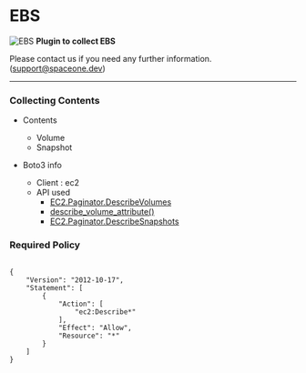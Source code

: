 # EBS

![EBS](https://spaceone-custom-assets.s3.ap-northeast-2.amazonaws.com/console-assets/icons/cloud-services/aws/Amazon-Elastic-Block-Store-EBS.svg)
**Plugin to collect EBS**

Please contact us if you need any further information. (<support@spaceone.dev>)

---

### Collecting Contents

- Contents
  - Volume
  - Snapshot
  
- Boto3 info
  - Client : ec2
  - API used
    - [EC2.Paginator.DescribeVolumes](https://boto3.amazonaws.com/v1/documentation/api/latest/reference/services/ec2.html#EC2.Paginator.DescribeVolumes)
    - [describe_volume_attribute()](https://boto3.amazonaws.com/v1/documentation/api/latest/reference/services/ec2.html#EC2.Client.describe_volume_attribute)
    - [EC2.Paginator.DescribeSnapshots](https://boto3.amazonaws.com/v1/documentation/api/latest/reference/services/ec2.html#EC2.Paginator.DescribeSnapshots)
    

### Required Policy
  
<pre>
<code>
{
    "Version": "2012-10-17",
    "Statement": [
        {
            "Action": [
                "ec2:Describe*"
            ],
            "Effect": "Allow",
            "Resource": "*"
        }
    ]
}
</code>
</pre>